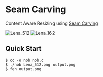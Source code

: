 # Seam Carving

Content Aware Resizing using [Seam Carving](https://en.m.wikipedia.org/wiki/Seam_carving)

![Lena_512](./Lena_512.png)
![Lena_162](./Lena_162.png)

## Quick Start

```console
$ cc -o nob nob.c
$ ./nob Lena_512.png output.png
$ feh output.png
```
